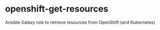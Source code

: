 # openshift-get-resources
Ansible Galaxy role to retrieve resources from OpenShift (and Kubernetes)
